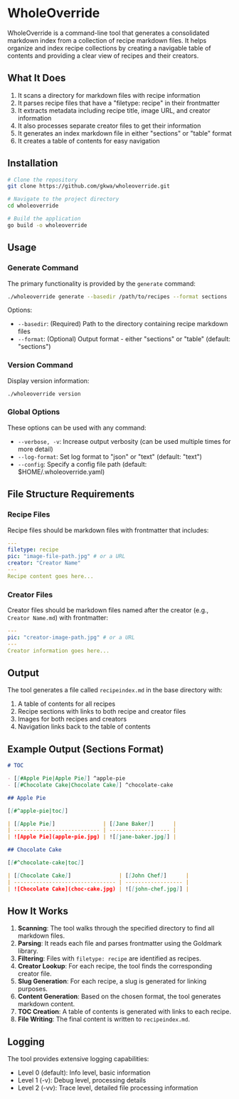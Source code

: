 # WholeOverride

WholeOverride is a command-line tool that generates a consolidated markdown index from a collection of recipe markdown files. It helps organize and index recipe collections by creating a navigable table of contents and providing a clear view of recipes and their creators.

## What It Does

1. It scans a directory for markdown files with recipe information
2. It parses recipe files that have a "filetype: recipe" in their frontmatter
3. It extracts metadata including recipe title, image URL, and creator information
4. It also processes separate creator files to get their information
5. It generates an index markdown file in either "sections" or "table" format
6. It creates a table of contents for easy navigation

## Installation

```bash
# Clone the repository
git clone https://github.com/gkwa/wholeoverride.git

# Navigate to the project directory
cd wholeoverride

# Build the application
go build -o wholeoverride
```

## Usage

### Generate Command

The primary functionality is provided by the `generate` command:

```bash
./wholeoverride generate --basedir /path/to/recipes --format sections
```

Options:

- `--basedir`: (Required) Path to the directory containing recipe markdown files
- `--format`: (Optional) Output format - either "sections" or "table" (default: "sections")

### Version Command

Display version information:

```bash
./wholeoverride version
```

### Global Options

These options can be used with any command:

- `--verbose, -v`: Increase output verbosity (can be used multiple times for more detail)
- `--log-format`: Set log format to "json" or "text" (default: "text")
- `--config`: Specify a config file path (default: $HOME/.wholeoverride.yaml)

## File Structure Requirements

### Recipe Files

Recipe files should be markdown files with frontmatter that includes:

```yaml
---
filetype: recipe
pic: "image-file-path.jpg" # or a URL
creator: "Creator Name"
---
Recipe content goes here...
```

### Creator Files

Creator files should be markdown files named after the creator (e.g., `Creator Name.md`) with frontmatter:

```yaml
---
pic: "creator-image-path.jpg" # or a URL
---
Creator information goes here...
```

## Output

The tool generates a file called `recipeindex.md` in the base directory with:

1. A table of contents for all recipes
2. Recipe sections with links to both recipe and creator files
3. Images for both recipes and creators
4. Navigation links back to the table of contents

## Example Output (Sections Format)

```markdown
# TOC

- [[#Apple Pie|Apple Pie]] ^apple-pie
- [[#Chocolate Cake|Chocolate Cake]] ^chocolate-cake

## Apple Pie

[[#^apple-pie|toc]]

| [[Apple Pie]]               | [[Jane Baker]]      |
| --------------------------- | ------------------- |
| ![Apple Pie](apple-pie.jpg) | ![[jane-baker.jpg]] |

## Chocolate Cake

[[#^chocolate-cake|toc]]

| [[Chocolate Cake]]               | [[John Chef]]      |
| -------------------------------- | ------------------ |
| ![Chocolate Cake](choc-cake.jpg) | ![[john-chef.jpg]] |
```

## How It Works

1. **Scanning**: The tool walks through the specified directory to find all markdown files.
2. **Parsing**: It reads each file and parses frontmatter using the Goldmark library.
3. **Filtering**: Files with `filetype: recipe` are identified as recipes.
4. **Creator Lookup**: For each recipe, the tool finds the corresponding creator file.
5. **Slug Generation**: For each recipe, a slug is generated for linking purposes.
6. **Content Generation**: Based on the chosen format, the tool generates markdown content.
7. **TOC Creation**: A table of contents is generated with links to each recipe.
8. **File Writing**: The final content is written to `recipeindex.md`.

## Logging

The tool provides extensive logging capabilities:

- Level 0 (default): Info level, basic information
- Level 1 (-v): Debug level, processing details
- Level 2 (-vv): Trace level, detailed file processing information
